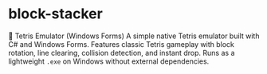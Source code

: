 # block-stacker
🧱 Tetris Emulator (Windows Forms)  A simple native Tetris emulator built with C# and Windows Forms. Features classic Tetris gameplay with block rotation, line clearing, collision detection, and instant drop. Runs as a lightweight `.exe` on Windows without external dependencies. 
